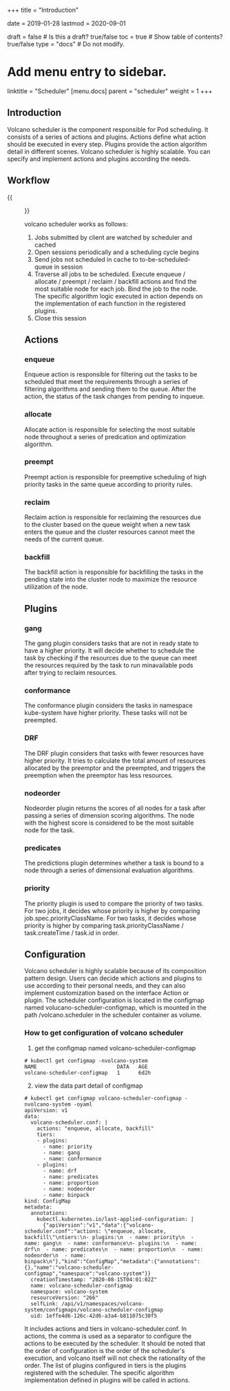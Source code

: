 +++
title = "Introduction"


date = 2019-01-28
lastmod = 2020-09-01

draft = false  # Is this a draft? true/false
toc = true  # Show table of contents? true/false
type = "docs"  # Do not modify.

# Add menu entry to sidebar.
linktitle = "Scheduler"
[menu.docs]
  parent = "scheduler"
  weight = 1
+++

## Introduction
Volcano scheduler is the component responsible for Pod scheduling. It consists of a series of actions and plugins. Actions
define what action should be executed in every step. Plugins provide the action algorithm detail in different scenes.
Volcano scheduler is highly scalable. You can specify and implement actions and plugins according the needs.
## Workflow
{{<figure library="1" src="scheduler.PNG" title="volcano scheduler workflow">}}


volcano scheduler works as follows:
1. Jobs submitted by client are watched by scheduler and cached
2. Open sessions periodically and a scheduling cycle begins
3. Send jobs not scheduled in cache to to-be-scheduled-queue in session
4. Traverse all jobs to be scheduled. Execute enqueue / allocate / preempt / reclaim / backfill actions and find the most
suitable node for each job. Bind the job to the node. The specific algorithm logic executed in action depends on the 
implementation of each function in the registered plugins.
5. Close this session
## Actions
### enqueue
Enqueue action is responsible for filtering out the tasks to be scheduled that meet the requirements through a series of 
filtering algorithms and sending them to the queue. After the action, the status of the task changes from pending to inqueue. 
### allocate
Allocate action is responsible for selecting the most suitable node throughout a series of predication and optimization 
algorithm. 
### preempt
Preempt action is responsible for preemptive scheduling of high priority tasks in the same queue according to priority rules. 
### reclaim
Reclaim action is responsible for reclaiming the resources due to the cluster based on the queue weight when a new task 
enters the queue and the cluster resources cannot meet the needs of the current queue.
### backfill
The backfill action is responsible for backfilling the tasks in the pending state into the cluster node to maximize the 
resource utilization of the node.
## Plugins
### gang
The gang plugin considers tasks that are not in ready state to have a higher priority. It will decide whether to schedule 
the task by checking if the resources due to the queue can meet the resources required by the task to run minavailable 
pods after trying to reclaim resources.
### conformance
The conformance plugin considers the tasks in namespace kube-system have higher priority. These tasks will not be preempted.
### DRF
The DRF plugin considers that tasks with fewer resources have higher priority. It tries to calculate the total amount of 
resources allocated by the preemptor and the preempted, and triggers the preemption when the preemptor has less resources.
### nodeorder
Nodeorder plugin returns the scores of all nodes for a task after passing a series of dimension scoring algorithms. The 
node with the highest score is considered to be the most suitable node for the task.
### predicates
The predictions plugin determines whether a task is bound to a node through a series of dimensional evaluation algorithms.
### priority
The priority plugin is used to compare the priority of two tasks. For two jobs, it decides whose priority is higher by 
comparing job.spec.priorityClassName. For two tasks, it decides whose priority is higher by comparing task.priorityClassName
/ task.createTime / task.id in order.
## Configuration
Volcano scheduler is highly scalable because of its composition pattern design. Users can decide which actions and plugins 
to use according to their personal needs, and they can also implement customization based on the interface Action or plugin. 
The scheduler configuration is located in the configmap named volucano-scheduler-configmap, which is mounted in the path
/volcano.scheduler in the scheduler container as volume.
### How to get configuration of volcano scheduler
1. get the configmap named volcano-scheduler-configmap
```
# kubectl get configmap -nvolcano-system
NAME                          DATA   AGE
volcano-scheduler-configmap   1      6d2h
```
2. view the data part detail of configmap
```
# kubectl get configmap volcano-scheduler-configmap -nvolcano-system -oyaml
apiVersion: v1
data:
  volcano-scheduler.conf: |
    actions: "enqueue, allocate, backfill"
    tiers:
    - plugins:
      - name: priority
      - name: gang
      - name: conformance
    - plugins:
      - name: drf
      - name: predicates
      - name: proportion
      - name: nodeorder
      - name: binpack
kind: ConfigMap
metadata:
  annotations:
    kubectl.kubernetes.io/last-applied-configuration: |
      {"apiVersion":"v1","data":{"volcano-scheduler.conf":"actions: \"enqueue, allocate, backfill\"\ntiers:\n- plugins:\n  - name: priority\n  - name: gang\n  - name: conformance\n- plugins:\n  - name: drf\n  - name: predicates\n  - name: proportion\n  - name: nodeorder\n  - name: binpack\n"},"kind":"ConfigMap","metadata":{"annotations":{},"name":"volcano-scheduler-configmap","namespace":"volcano-system"}}
  creationTimestamp: "2020-08-15T04:01:02Z"
  name: volcano-scheduler-configmap
  namespace: volcano-system
  resourceVersion: "266"
  selfLink: /api/v1/namespaces/volcano-system/configmaps/volcano-scheduler-configmap
  uid: 1effe4d6-126c-42d6-a3a4-b811075c30f5
```
It includes actions and tiers in volcano-scheduler.conf. In actions, the comma is used as a separator to configure the 
actions to be executed by the scheduler. It should be noted that the order of configuration is the order of the scheduler's 
execution, and volcano itself will not check the rationality of the order. The list of plugins configured in tiers is the 
plugins registered with the scheduler. The specific algorithm implementation defined in plugins will be called in actions.